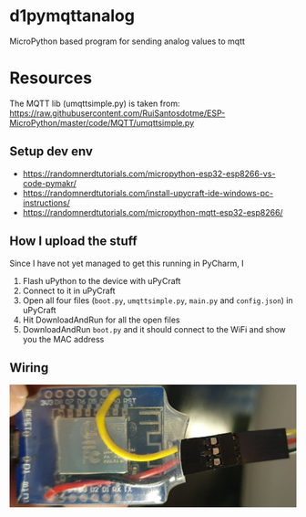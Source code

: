 # d1pymqttanalog
MicroPython based program for sending analog values to mqtt

# Resources
The MQTT lib (umqttsimple.py) is taken from: https://raw.githubusercontent.com/RuiSantosdotme/ESP-MicroPython/master/code/MQTT/umqttsimple.py

## Setup dev env
* https://randomnerdtutorials.com/micropython-esp32-esp8266-vs-code-pymakr/
* https://randomnerdtutorials.com/install-upycraft-ide-windows-pc-instructions/
* https://randomnerdtutorials.com/micropython-mqtt-esp32-esp8266/

## How I upload the stuff
Since I have not yet managed to get this running in PyCharm, I
1) Flash uPython to the device with uPyCraft
1) Connect to it in uPyCraft
1) Open all four files (`boot.py`, `umqttsimple.py`, `main.py` and `config.json`) in uPyCraft
1) Hit DownloadAndRun for all the open files
1) DownloadAndRun `boot.py` and it should connect to the WiFi and show you the MAC address

## Wiring
![alt text](https://github.com/oxivanisher/d1pymqttanalog/raw/main/wiring.jpg)
